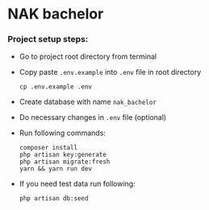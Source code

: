 # NAK bachelor 

### Project setup steps:

- Go to project root directory from terminal
- Copy paste `.env.example` into `.env` file in root directory
  ```shell
  cp .env.example .env
  ```
- Create database with name `nak_bachelor`
- Do necessary changes in `.env` file (optional)
- Run following commands:
  ```shell
  composer install
  php artisan key:generate
  php artisan migrate:fresh
  yarn && yarn run dev
  ```
- If you need test data run following:

  ```shell
  php artisan db:seed
  ```

